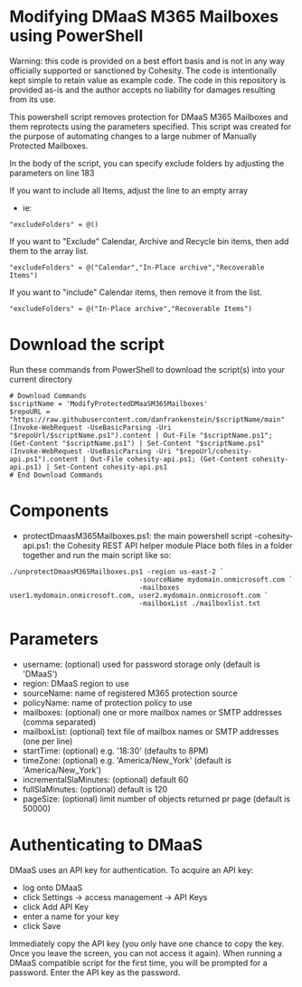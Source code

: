 # Modifying DMaaS M365 Mailboxes using PowerShell
Warning: this code is provided on a best effort basis and is not in any way officially supported or sanctioned by Cohesity. The code is intentionally kept simple to retain value as example code. The code in this repository is provided as-is and the author accepts no liability for damages resulting from its use.

This powershell script removes protection for DMaaS M365 Mailboxes and them reprotects using the parameters specified. This script was created for the purpose of automating changes to a large nubmer of Manually Protected Mailboxes. 

In the body of the script, you can specify exclude folders by adjusting the parameters on line 183
 
If you want to include all Items, adjust the line to an empty array 
- ie: 
~~~
"excludeFolders" = @()
~~~
If you want to "Exclude" Calendar, Archive and Recycle bin items, then add them to the array list.
~~~
"excludeFolders" = @("Calendar","In-Place archive","Recoverable Items")
~~~
If you want to "include" Calendar items, then remove it from the list.
~~~
"excludeFolders" = @("In-Place archive","Recoverable Items")
~~~
# Download the script
Run these commands from PowerShell to download the script(s) into your current directory

~~~
# Download Commands
$scriptName = 'ModifyProtectedDMaaSM365Mailboxes' 
$repoURL = "https://raw.githubusercontent.com/danfrankenstein/$scriptName/main" 
(Invoke-WebRequest -UseBasicParsing -Uri "$repoUrl/$scriptName.ps1").content | Out-File "$scriptName.ps1"; (Get-Content "$scriptName.ps1") | Set-Content "$scriptName.ps1" 
(Invoke-WebRequest -UseBasicParsing -Uri "$repoUrl/cohesity-api.ps1").content | Out-File cohesity-api.ps1; (Get-Content cohesity-api.ps1) | Set-Content cohesity-api.ps1
# End Download Commands
~~~

# Components
- protectDmaasM365Mailboxes.ps1: the main powershell script
 -cohesity-api.ps1: the Cohesity REST API helper module
Place both files in a folder together and run the main script like so:
~~~
./unprotectDmaasM365Mailboxes.ps1 -region us-east-2 `
                                -sourceName mydomain.onmicrosoft.com `
                                -mailboxes user1.mydomain.onmicrosoft.com, user2.mydomain.onmicrosoft.com `
                                -mailboxList ./mailboxlist.txt
~~~
# Parameters
- username: (optional) used for password storage only (default is 'DMaaS')
- region: DMaaS region to use
- sourceName: name of registered M365 protection source
- policyName: name of protection policy to use
- mailboxes: (optional) one or more mailbox names or SMTP addresses (comma separated)
- mailboxList: (optional) text file of mailbox names or SMTP addresses (one per line)
- startTime: (optional) e.g. '18:30' (defaults to 8PM)
- timeZone: (optional) e.g. 'America/New_York' (default is 'America/New_York')
- incrementalSlaMinutes: (optional) default 60
- fullSlaMinutes: (optional) default is 120
- pageSize: (optional) limit number of objects returned pr page (default is 50000)

# Authenticating to DMaaS

DMaaS uses an API key for authentication. To acquire an API key:

- log onto DMaaS
- click Settings -> access management -> API Keys
- click Add API Key
- enter a name for your key
- click Save

Immediately copy the API key (you only have one chance to copy the key. Once you leave the screen, you can not access it again). When running a DMaaS compatible script for the first time, you will be prompted for a password. Enter the API key as the password.
 
